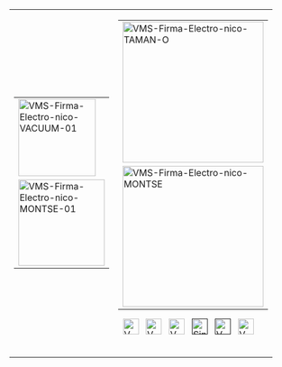 <table>
<tbody>
<tr>
<td>
<table>
<tbody>
<tr><td><a href="http://www.vacuummediastudio.com/" target="_blank"><img style="width: 137px;" src="https://i.ibb.co/2smQMGj/VMS-Firma-Electro-nico-VACUUM-01.png" alt="VMS-Firma-Electro-nico-VACUUM-01" border="0"></a></tr>
<tr><td><a href="http://www.vacuummediastudio.com/" target="_blank"><img style="width: 153px;" src="https://i.ibb.co/wsGsYzC/VMS-Firma-Electro-nico-MONTSE-01.png" alt="VMS-Firma-Electro-nico-MONTSE-01" border="0"></a></td></tr>
</tbody>
</table>
</td>
<td>
<table>
<tbody>
<tr><td><a href="http://www.vacuummediastudio.com/" target="_blank"><img style="width: 250px;" src="https://i.ibb.co/ygDC11K/VMS-Firma-Electro-nico-TAMAN-O.png" alt="VMS-Firma-Electro-nico-TAMAN-O" border="0"></a></td></tr>
<tr><td><a href="http://www.vacuummediastudio.com/" target="_blank"><img style="width: 250px;" src="https://i.ibb.co/9NzznCH/VMS-Firma-Electro-nico-MONTSE.png" alt="VMS-Firma-Electro-nico-MONTSE" border="0"></a></td></tr>
<table>
<tr> &nbsp; <a href="https://www.facebook.com/vacuummedia" target="_blank"><img style="width: 28px;" src="https://i.ibb.co/cJ4mht5/VMS-iconos-firmasfb.png" alt="VMS-iconos-firmasfb" border="0"></a></tr> &nbsp;
<tr> <a href="https://twitter.com/vacuummedia?lang=es" target="_blank"><img style="width: 28px;" src="https://i.ibb.co/2WrcT1r/VMS-iconos-firmastw.png" alt="VMS-iconos-firmastw" border="0"></a></tr> &nbsp;
<tr> <a href="https://www.instagram.com/vacuummediastudio/?hl=es" target="_blank"><img style="width: 28px;" src="https://i.ibb.co/BjjQLxf/VMS-iconos-firmasig.png" alt="VMS-iconos-firmasig" border="0"></a></tr> &nbsp;
<tr> <a href=""><img style="width: 28px;" src="https://i.ibb.co/WDDNKzn/Sin-ti-tulo-1.png" alt="Sin-ti-tulo-1" border="0"></a></tr> &nbsp;
<tr> <a href=""><img style="width: 28px;" src="https://i.ibb.co/KyNBy3k/VMS-iconos-firmassk.png" alt="VMS-iconos-firmassk" border="0"></a></tr> &nbsp;
<tr> <a href="https://www.linkedin.com/company/vacuum-media-studio/about/" target="_blank"><img style="width: 28px;" src="https://i.ibb.co/b7fYPjs/VMS-iconos-firmaslink.png" alt="VMS-iconos-firmaslink" border="0"></a></tr> &nbsp;
</table>
</tbody>
</table>
</td>
</tr>
</tbody>
</table>
